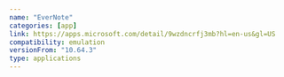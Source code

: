 ```yaml
---
name: "EverNote"
categories: [app]
link: https://apps.microsoft.com/detail/9wzdncrfj3mb?hl=en-us&gl=US
compatibility: emulation
versionFrom: "10.64.3"
type: applications
---
```


